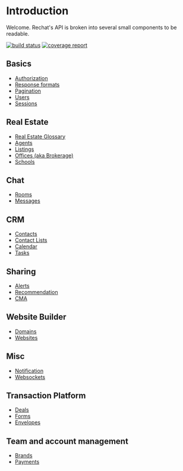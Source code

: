 # Introduction

Welcome. Rechat's API is broken into several small components to be readable.

[![build status](https://gitlab.com/rechat/server/badges/testing/build.svg)](https://gitlab.com/rechat/server/commits/testing)
[![coverage report](https://gitlab.com/rechat/server/badges/testing/coverage.svg)](https://gitlab.com/rechat/server/commits/testing)

## Basics

* [Authorization](authorize.html)
* [Response formats](format.html)
* [Pagination](pagination.html)
* [Users](user.html)
* [Sessions](session.html)

## Real Estate

* [Real Estate Glossary](glossary.html)
* [Agents](agent.html)
* [Listings](listing.html)
* [Offices (aka Brokerage)](office.html)
* [Schools](school.html)


## Chat

* [Rooms](room.html)
* [Messages](message.html)

## CRM

* [Contacts](contact.html)
* [Contact Lists](contact_list.html)
* [Calendar](calendar.html)
* [Tasks](task.html)

## Sharing

* [Alerts](alert.html)
* [Recommendation](recommendation.html)
* [CMA](cma.html)

## Website Builder

* [Domains](domain.html)
* [Websites](website.html)

## Misc

* [Notification](notification.html)
* [Websockets](socket.html)

## Transaction Platform
* [Deals](deal.html)
* [Forms](form.html)
* [Envelopes](envelope.html)

## Team and account management

* [Brands](brand.html)
* [Payments](payment.html)

